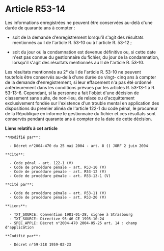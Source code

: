 # Article R53-14

Les informations enregistrées ne peuvent être conservées au-delà d'une durée de quarante ans à compter :

- soit de la demande d'enregistrement lorsqu'il s'agit des résultats mentionnés au I de l'article R. 53-10 ou à l'article R.
53-12 ;

- soit du jour où la condamnation est devenue définitive ou, si cette date n'est pas connue du gestionnaire du fichier, du
jour de la condamnation, lorsqu'il s'agit des résultats mentionnés au II de l'article R. 53-10. 

Les résultats mentionnés au 2° du I de l'article R. 53-10 ne peuvent toutefois être conservés au-delà d'une durée de vingt-
cinq ans à compter de la demande d'enregistrement, si leur effacement n'a pas été ordonné antérieurement dans les conditions
prévues par les articles R. 53-13-1 à R. 53-13-6. Cependant, si la personne a fait l'objet d'une décision de classement sans
suite, de non-lieu, de relaxe ou d'acquittement exclusivement fondée sur l'existence d'un trouble mental en application des
dispositions du premier alinéa de l'article 122-1 du code pénal, le procureur de la République en informe le gestionnaire du
fichier et ces résultats sont conservés pendant quarante ans à compter de la date de cette décision.

**Liens relatifs à cet article**

	**Modifié par**:

	  - Décret n°2004-470 du 25 mai 2004 - art. 8 () JORF 2 juin 2004

	**Cite**:

	  - Code pénal - art. 122-1 (V)
	  - Code de procédure pénale - art. R53-10 (V)
	  - Code de procédure pénale - art. R53-12 (V)
	  - Code de procédure pénale - art. R53-13-1 (V)

	**Cité par**:

	  - Code de procédure pénale - art. R53-11 (V)
	  - Code de procédure pénale - art. R53-20 (V)

	**Liens**:

	  - TXT_SOURCE: Convention 1981-01-28, signée à Strasbourg
	  - TXT_SOURCE: Directive 95-46 CE 1995-10-24
	  - SPEC_APPLI: Décret n°2004-470 2004-05-25 art. 14 : champ d'application

	**Codifié par**:

	  - Décret n°59-318 1959-02-23

